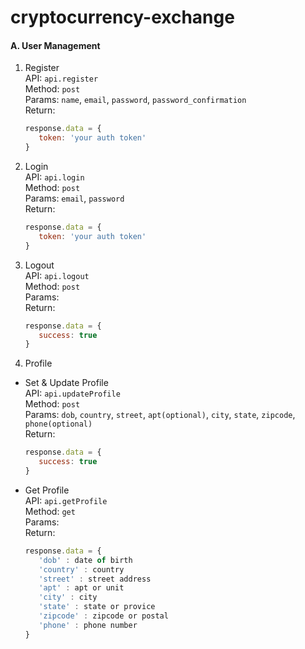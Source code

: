 # cryptocurrency-exchange

#### A. User Management

1. Register     
    API: `api.register`  
    Method: `post`  
    Params: `name`, `email`, `password`, `password_confirmation`    
    Return: 
    ```javascript
    response.data = {
       token: 'your auth token'    
    }
    ```
    
2. Login    
    API: `api.login`  
    Method: `post`  
    Params: `email`, `password`    
    Return: 
    ```javascript
    response.data = {
       token: 'your auth token'    
    }
    ```
    
3. Logout    
    API: `api.logout`  
    Method: `post`  
    Params:     
    Return: 
    ```javascript
    response.data = {
       success: true    
    }
    ```

4. Profile
- Set & Update Profile   
    API: `api.updateProfile`  
    Method: `post`  
    Params: `dob`, `country`, `street`, `apt(optional)`, `city`, `state`, `zipcode`, `phone(optional)`    
    Return: 
    ```javascript
    response.data = {
       success: true    
    }
    ```
- Get Profile   
    API: `api.getProfile`  
    Method: `get`  
    Params:     
    Return: 
    ```javascript
    response.data = {
       'dob' : date of birth
       'country' : country
       'street' : street address
       'apt' : apt or unit
       'city' : city
       'state' : state or provice
       'zipcode' : zipcode or postal
       'phone' : phone number    
    }
    ```
